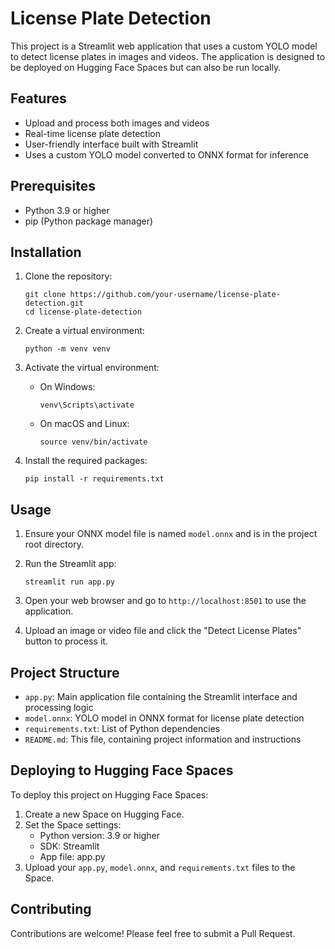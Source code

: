 # License Plate Detection

This project is a Streamlit web application that uses a custom YOLO model to detect license plates in images and videos. The application is designed to be deployed on Hugging Face Spaces but can also be run locally.

## Features

- Upload and process both images and videos
- Real-time license plate detection
- User-friendly interface built with Streamlit
- Uses a custom YOLO model converted to ONNX format for inference

## Prerequisites

- Python 3.9 or higher
- pip (Python package manager)

## Installation

1. Clone the repository:
   ```
   git clone https://github.com/your-username/license-plate-detection.git
   cd license-plate-detection
   ```

2. Create a virtual environment:
   ```
   python -m venv venv
   ```

3. Activate the virtual environment:
   - On Windows:
     ```
     venv\Scripts\activate
     ```
   - On macOS and Linux:
     ```
     source venv/bin/activate
     ```

4. Install the required packages:
   ```
   pip install -r requirements.txt
   ```

## Usage

1. Ensure your ONNX model file is named `model.onnx` and is in the project root directory.

2. Run the Streamlit app:
   ```
   streamlit run app.py
   ```

3. Open your web browser and go to `http://localhost:8501` to use the application.

4. Upload an image or video file and click the "Detect License Plates" button to process it.

## Project Structure

- `app.py`: Main application file containing the Streamlit interface and processing logic
- `model.onnx`: YOLO model in ONNX format for license plate detection
- `requirements.txt`: List of Python dependencies
- `README.md`: This file, containing project information and instructions

## Deploying to Hugging Face Spaces

To deploy this project on Hugging Face Spaces:

1. Create a new Space on Hugging Face.
2. Set the Space settings:
   - Python version: 3.9 or higher
   - SDK: Streamlit
   - App file: app.py
3. Upload your `app.py`, `model.onnx`, and `requirements.txt` files to the Space.

## Contributing

Contributions are welcome! Please feel free to submit a Pull Request.

